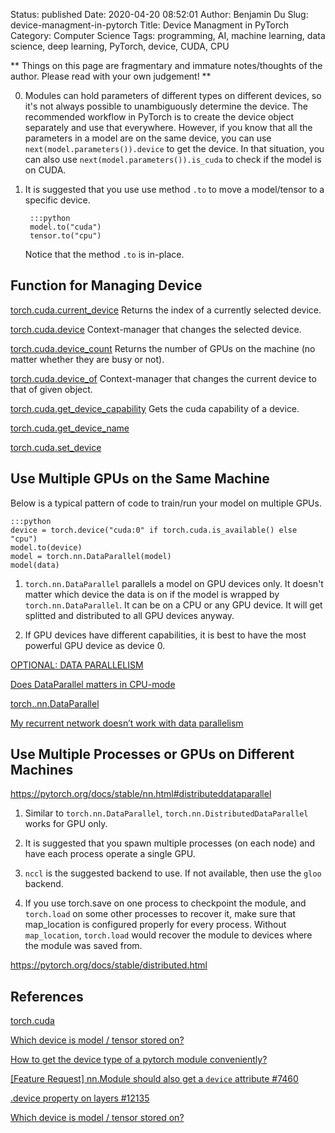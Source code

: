 Status: published
Date: 2020-04-20 08:52:01
Author: Benjamin Du
Slug: device-managment-in-pytorch
Title: Device Managment in PyTorch
Category: Computer Science
Tags: programming, AI, machine learning, data science, deep learning, PyTorch, device, CUDA, CPU

**
Things on this page are fragmentary and immature notes/thoughts of the author.
Please read with your own judgement!
**

0. Modules can hold parameters of different types on different devices, 
    so it's not always possible to unambiguously determine the device.
    The recommended workflow in PyTorch is to create the device object separately and use that everywhere. 
    However,
    if you know that all the parameters in a model are on the same device, 
    you can use `next(model.parameters()).device` to get the device.
    In that situation,
    you can also use `next(model.parameters()).is_cuda` 
    to check if the model is on CUDA.


1. It is suggested that you use use method `.to` to move a model/tensor to a specific device.

        :::python
        model.to("cuda")
        tensor.to("cpu")

    Notice that the method `.to` is in-place.



## Function for Managing Device

[torch.cuda.current_device](https://pytorch.org/docs/stable/cuda.html#torch.cuda.current_device)
Returns the index of a currently selected device.

[torch.cuda.device](https://pytorch.org/docs/stable/cuda.html#torch.cuda.device)
Context-manager that changes the selected device.

[torch.cuda.device_count](https://pytorch.org/docs/stable/cuda.html#torch.cuda.device_count)
Returns the number of GPUs on the machine (no matter whether they are busy or not).

[torch.cuda.device_of](https://pytorch.org/docs/stable/cuda.html#torch.cuda.device_of)
Context-manager that changes the current device to that of given object.

[torch.cuda.get_device_capability](https://pytorch.org/docs/stable/cuda.html#torch.cuda.get_device_capability)
Gets the cuda capability of a device.

[torch.cuda.get_device_name](https://pytorch.org/docs/stable/cuda.html#torch.cuda.get_device_name)

[torch.cuda.set_device](https://pytorch.org/docs/stable/cuda.html#torch.cuda.set_device)


## Use Multiple GPUs on the Same Machine

Below is a typical pattern of code to train/run your model on multiple GPUs.

	:::python
	device = torch.device("cuda:0" if torch.cuda.is_available() else "cpu")
	model.to(device)
	model = torch.nn.DataParallel(model)
	model(data)

1. `torch.nn.DataParallel` parallels a model on GPU devices only. 
	It doesn't matter which device the data is on if the model is wrapped by `torch.nn.DataParallel`. 
	It can be on a CPU or any GPU device.
	It will get splitted and distributed to all GPU devices anyway.

2. If GPU devices have different capabilities,
	it is best to have the most powerful GPU device as device 0.

[OPTIONAL: DATA PARALLELISM](https://pytorch.org/tutorials/beginner/blitz/data_parallel_tutorial.html)

[Does DataParallel matters in CPU-mode](https://discuss.pytorch.org/t/does-dataparallel-matters-in-cpu-mode/7587)

[torch..nn.DataParallel](https://pytorch.org/docs/stable/nn.html#torch.nn.DataParallel)

[My recurrent network doesn’t work with data parallelism](https://pytorch.org/docs/stable/notes/faq.html#my-recurrent-network-doesn-t-work-with-data-parallelism)

## Use Multiple Processes or GPUs on Different Machines

https://pytorch.org/docs/stable/nn.html#distributeddataparallel

1. Similar to `torch.nn.DataParallel`, 
	`torch.nn.DistributedDataParallel` works for GPU only.

2. It is suggested that you spawn multiple processes (on each node)
	and have each process operate a single GPU.

2. `nccl` is the suggested backend to use. 
	If not available, 
	then use the `gloo` backend.

3. If you use torch.save on one process to checkpoint the module, 
	and `torch.load` on some other processes to recover it, 
	make sure that map_location is configured properly for every process. 
	Without `map_location`, 
	`torch.load` would recover the module to devices where the module was saved from.

https://pytorch.org/docs/stable/distributed.html


## References

[torch.cuda](https://pytorch.org/docs/stable/cuda.html#module-torch.cuda)


[Which device is model / tensor stored on?](https://discuss.pytorch.org/t/which-device-is-model-tensor-stored-on/4908)

[How to get the device type of a pytorch module conveniently?](https://stackoverflow.com/questions/58926054/how-to-get-the-device-type-of-a-pytorch-module-conveniently)

[[Feature Request] nn.Module should also get a `device` attribute #7460](https://github.com/pytorch/pytorch/issues/7460)

[.device property on layers #12135](https://github.com/pytorch/pytorch/issues/12135)

[Which device is model / tensor stored on?](https://discuss.pytorch.org/t/which-device-is-model-tensor-stored-on/4908)
